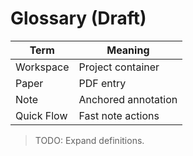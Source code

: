 # Glossary (Draft)

| Term | Meaning |
| --- | --- |
| Workspace | Project container |
| Paper | PDF entry |
| Note | Anchored annotation |
| Quick Flow | Fast note actions |

> TODO: Expand definitions.
